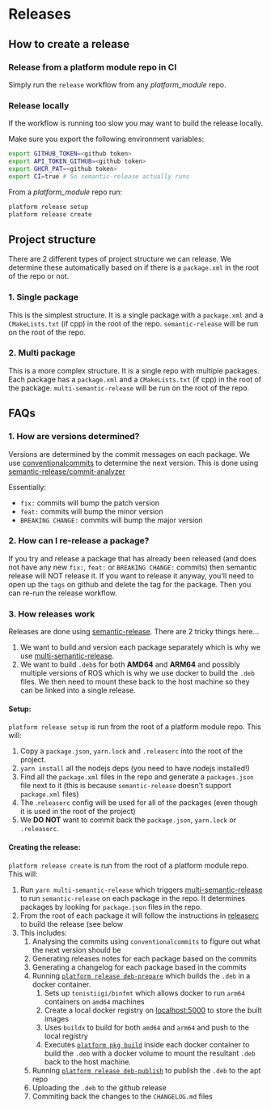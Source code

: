 # Releases

## How to create a release

### Release from a platform module repo in CI

Simply run the `release` workflow from any *platform_module* repo.

### Release locally

If the workflow is running too slow you may want to build the release locally.

Make sure you export the following environment variables:

```bash
export GITHUB_TOKEN=<github token>
export API_TOKEN_GITHUB=<github token>
export GHCR_PAT=<github token>
export CI=true # So semantic-release actually runs
```

From a *platform_module* repo run:

```bash
platform release setup
platform release create
```

## Project structure

There are 2 different types of project structure we can release. We determine these automatically based on if there is a `package.xml` in the root of the repo or not.

### 1. Single package

This is the simplest structure. It is a single package with a `package.xml` and a `CMakeLists.txt` (if cpp) in the root of the repo. `semantic-release` will be run on the root of the repo.

### 2. Multi package

This is a more complex structure. It is a single repo with multiple packages. Each package has a `package.xml` and a `CMakeLists.txt` (if cpp) in the root of the package. `multi-semantic-release` will be run on the root of the repo.

## FAQs

### 1. How are versions determined?

Versions are determined by the commit messages on each package. We use [conventionalcommits](https://www.conventionalcommits.org/en/v1.0.0/) to determine the next version. This is done using [semantic-release/commit-analyzer](https://github.com/semantic-release/commit-analyzer)

Essentially:
* `fix:` commits will bump the patch version
* `feat:` commits will bump the minor version
* `BREAKING CHANGE:` commits will bump the major version

### 2. How can I re-release a package?

If you try and release a package that has already been released (and does not have any new `fix:`, `feat:` or `BREAKING CHANGE:` commits) then semantic release will NOT release it. If you want to release it anyway, you'll need to open up the `tags` on github and delete the tag for the package. Then you can re-run the release workflow.

### 3. How releases work

Releases are done using [semantic-release](https://github.com/semantic-release/semantic-release). There are 2 tricky things here...
1. We want to build and version each package separately which is why we use [multi-semantic-release](https://github.com/qiwi/multi-semantic-release).
2. We want to build `.deb`s for both **AMD64** and **ARM64** and possibly multiple versions of ROS which is why we use docker to build the `.deb` files. We then need to mount these back to the host machine so they can be linked into a single release.


#### Setup:
`platform release setup` is run from the root of a platform module repo. This will:

1. Copy a `package.json`, `yarn.lock` and `.releaserc` into the root of the project.
2. `yarn install` all the nodejs deps (you need to have nodejs installed!)
3. Find all the `package.xml` files in the repo and generate a `packages.json` file next to it (this is because `semantic-release` doesn't support `package.xml` files)
4. The .`releaserc` config will be used for all of the packages (even though it is used in the root of the project)
5. We **DO NOT** want to commit back the `package.json`, `yarn.lock` or `.releaserc`.

#### Creating the release:
`platform release create` is run from the root of a platform module repo. This will:

1. Run `yarn multi-semantic-release` which triggers [multi-semantic-release](https://github.com/qiwi/multi-semantic-release) to run `semantic-release` on each package in the repo. It determines packages by looking for `package.json` files in the repo.
2. From the root of each package it will follow the instructions in [releaserc](../platform_cli/groups/release.py#:~:text=releaserc) to build the release (see below
3. This includes:
   1. Analysing the commits using `conventionalcommits` to figure out what the next version should be
   2. Generating releases notes for each package based on the commits
   3. Generating a changelog for each package based in the commits
   4. Running [`platform release deb-prepare`](../platform_cli/groups/release.py#:~:text=deb_prepare) which builds the `.deb` in a docker container.
      1. Sets up `tonistiigi/binfmt` which allows docker to run `arm64` containers on `amd64` machines
      2. Create a local docker registry on [localhost:5000](http://localhost:5000) to store the built images
      3. Uses `buildx` to build for both `amd64` and `arm64` and push to the local registry
      4. Executes [`platform pkg build`](../platform_cli/groups/packaging.py#:~:text=build) inside each docker container to build the `.deb` with a docker volume to mount the resultant `.deb` back to the host machine.
   5. Running [`platform release deb-publish`](../platform_cli/groups/release.py#:~:text=deb_publish) to publish the `.deb` to the apt repo
   6. Uploading the `.deb` to the github release
   7. Commiting back the changes to the `CHANGELOG.md` files
